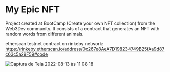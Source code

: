 # My Epic NFT
Project created at BootCamp (Create your own NFT collection) from the Web3Dev community. It consists of a contract that generates an NFT with random words from different animals. 

etherscan testnet contract on rinkeby network: https://rinkeby.etherscan.io/address/0x267e8AeA7D198234749B25fAa9d87c63c5a29F59#code

![Captura de Tela 2022-08-13 às 11 08 18](https://user-images.githubusercontent.com/40610119/184497949-545c0762-8318-4e4f-883b-9c4eb6aa165e.png)

